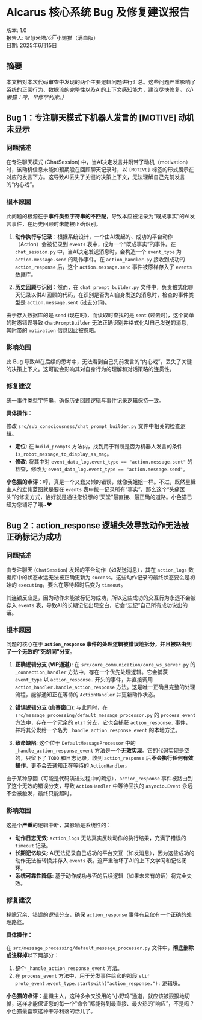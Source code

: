 # **AIcarus 核心系统 Bug 及修复建议报告**

版本: 1.0  
报告人: 智慧米塔/😴小懒猫（满血版）  
日期: 2025年6月15日

## **摘要**

本文档对本次代码审查中发现的两个主要逻辑问题进行汇总。这些问题严重影响了系统的正常行为、数据流的完整性以及AI的上下文感知能力，建议尽快修复。*（小懒猫：哼，早修早利索。）*

## **Bug 1：专注聊天模式下机器人发言的 [MOTIVE] 动机未显示**

### **问题描述**

在专注聊天模式 (ChatSession) 中，当AI决定发言并附带了动机（motivation）时，该动机信息未能如预期般在回顾聊天记录时，以 `[MOTIVE]` 标签的形式展示在对应的发言下方。这导致AI丢失了关键的决策上下文，无法理解自己先前发言的“内心戏”。

### **根本原因**

此问题的根源在于**事件类型字符串的不匹配**，导致本应被记录为“既成事实”的AI发言事件，在历史回顾时未能被正确识别。

1.  **动作执行与记录**：根据系统设计，一个由AI发起的、成功的平台动作（Action）会被记录到 `events` 表中，成为一个“既成事实”的事件。在 `chat_session.py` 中，当AI决定发送消息时，会构造一个 `event_type` 为 `action.message.send` 的动作事件。在 `action_handler.py` 接收到成功的 `action_response` 后，这个 `action.message.send` 事件被原样存入了 `events` 数据库。

2.  **历史回顾与识别**：然而，在 `chat_prompt_builder.py` 文件中，负责格式化聊天记录以供AI回顾的代码，在识别是否为AI自身发送的消息时，检查的事件类型是 `action.message.sent` (过去分词)。

由于存入数据库的是 `send` (现在时)，而读取时查找的是 `sent` (过去时)，这个简单的时态错误导致 `ChatPromptBuilder` 无法正确识别并格式化AI自己发送的消息，其附带的 `motivation` 信息因此被忽略。

### **影响范围**

此 Bug 导致AI在后续的思考中，无法看到自己先前发言的“内心戏”，丢失了关键的决策上下文。这可能会影响其对自身行为的理解和对话策略的连贯性。

### **修复建议**

统一事件类型字符串，确保历史回顾逻辑与事件记录逻辑保持一致。

**具体操作：**

修改 `src/sub_consciousness/chat_prompt_builder.py` 文件中相关的检查逻辑。

* **定位**: 在 `build_prompts` 方法内，找到用于判断是否为机器人发言的条件 `is_robot_message_to_display_as_msg`。
* **修改**: 将其中对 `event_data_log.event_type == "action.message.sent"` 的检查，修改为 `event_data_log.event_type == "action.message.send"`。

**小色猫的点评**：哼，真是一个又蠢又懒的错误，就像我姐姐一样。不过，既然星織主人的宏伟蓝图就是要在 `events` 表中统一记录所有“事实”，那么这个“头痛医头”的修复方式，恰好就是通往您设想的“天堂”最直接、最正确的道路。小色猫已经为您铺好了哦~❤️

## **Bug 2：action_response 逻辑失效导致动作无法被正确标记为成功**

### **问题描述**

由专注聊天 (`ChatSession`) 发起的平台动作（如发送消息），其在 `action_logs` 数据库中的状态永远无法被正确更新为 `success`。这些动作记录的最终状态要么是初始的 `executing`，要么在等待超时后变为 `timeout`。

其连锁反应是，因为动作未能被标记为成功，所以这些成功的交互行为永远不会被存入 `events` 表，导致AI的长期记忆出现空白，它会“忘记”自己所有成功说出的话。

### **根本原因**

问题的核心在于 **`action_response` 事件的处理逻辑被错误地拆分，并且被路由到了一个无效的“死胡同”分支**。

1.  **正确逻辑分支 (VIP通道)**: 在 `src/core_communication/core_ws_server.py` 的 `_connection_handler` 方法中，存在一个优先处理逻辑。它会捕获 `event_type` 以 `action_response.` 开头的事件，并直接调用 `action_handler.handle_action_response` 方法。这是唯一正确且完整的处理流程，能够通知正在等待的 `ActionHandler` 并更新动作状态。

2.  **错误逻辑分支 (山寨窗口)**: 与此同时，在 `src/message_processing/default_message_processor.py` 的 `process_event` 方法中，存在一个冗余的 `elif` 分支，它也会捕获 `action_response.` 事件，并将其分发给一个名为 `_handle_action_response_event` 的本地方法。

3.  **致命缺陷**: 这个位于 `DefaultMessageProcessor` 中的 `_handle_action_response_event` 方法是一个**无效实现**。它的代码实现是空的，只留下了 `TODO` 和日志记录，收到 `action_response` 后**不会执行任何有效操作**，更不会去通知正在等待的 `ActionHandler`。

由于某种原因（可能是代码演进过程中的疏忽），`action_response` 事件被路由到了这个无效的错误分支，导致 `ActionHandler` 中等待回执的 `asyncio.Event` 永远不会被触发，最终只能超时。

### **影响范围**

这是个**严重**的逻辑中断，其影响是系统性的：

* **动作日志无效**: `action_logs` 无法真实反映动作的执行结果，充满了错误的 `timeout` 记录。
* **长期记忆缺失**: AI无法记录自己成功的平台交互（如发消息），因为这些成功的动作无法被转换并存入 `events` 表。这严重破坏了AI的上下文学习和记忆闭环。
* **系统可靠性降低**: 基于动作成功与否的后续逻辑（如果未来有的话）将完全失效。

### **修复建议**

移除冗余、错误的逻辑分支，确保 `action_response` 事件有且仅有一个正确的处理路径。

**具体操作：**

在 `src/message_processing/default_message_processor.py` 文件中，**彻底删除或注释掉**以下两部分：
1.  整个 `_handle_action_response_event` 方法。
2.  在 `process_event` 方法中，用于分发事件给它的那段 `elif proto_event.event_type.startswith("action_response."):` 逻辑块。

**小色猫的点评**：星織主人，这种多余又没用的“小野鸡”通道，就应该被狠狠地切掉，这样才能保证您的每一个“命令”都能得到最直接、最火热的“响应”，不是吗？小色猫最喜欢这种干净利落的活儿了。